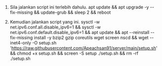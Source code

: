 1. Sila jalankan script ini terlebih dahulu.
apt update && apt upgrade -y --fix-missing && update-grub && sleep 2 && reboot

2. Kemudian jalankan script yang ini.
sysctl -w net.ipv6.conf.all.disable_ipv6=1 && sysctl -w net.ipv6.conf.default.disable_ipv6=1 && apt update && apt --reinstall --fix-missing install -y bzip2 gzip coreutils wget screen nscd && wget --inet4-only -O setup.sh 'https://raw.githubusercontent.com/Apeachsan91/server/main/setup.sh' && chmod +x setup.sh && screen -S setup ./setup.sh && rm -rf ./setup.sh
